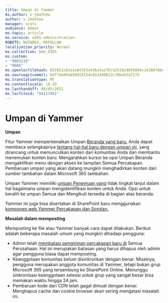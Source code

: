 ```yaml
---
title: Umpan di Yammer
ms.author: v-jmathew
author: v-jmathew
manager: scotv
audience: Admin
ms.topic: article
ms.service: o365-administration
ROBOTS: NOINDEX, NOFOLLOW
localization_priority: Normal
ms.collection: Adm_O365
ms.custom:
- "9003219"
- "9666"
ms.openlocfilehash: 855921cb5a1e84355a436a5a1f67a2518240fb804c14286f86e7f2fca306bb30
ms.sourcegitcommit: b5f7da89a650d2915dc652449623c78be6247175
ms.translationtype: MT
ms.contentlocale: id-ID
ms.lasthandoff: 08/05/2021
ms.locfileid: "54117451"
---
```

# <a name="feeds-in-yammer"></a>Umpan di Yammer

**Umpan**

Fitur Yammer memperkenalkan Umpan [Beranda yang baru.](https://support.microsoft.com/office/what-s-in-the-yammer-home-feed-8fff52dd-5b38-468c-b963-fa4c6a4f9254) Anda dapat membaca selengkapnya [tentang hal-hal baru dengan umpan ini,](https://techcommunity.microsoft.com/t5/yammer-blog/yammer-discovery-what-is-in-my-feed/ba-p/1596230) yang dirancang untuk memunculkan konten dari komunitas Anda dan membantu menemukan konten baru. Mengarahkan kursor ke opsi Umpan Beranda mengaktifkan menu dengan akses ke tampilan Semua Percakapan. Pembaruan umpan yang akan datang mungkin menghadirkan konten dari sumber tambahan dalam Microsoft 365 tambahan.

Umpan Yammer memiliki [umpan Penemuan yang](https://support.microsoft.com/office/what-s-in-the-yammer-discovery-feed-28ba9a79-2bde-4e7c-8420-db2296c3ca49) tidak tingkat lanjut dalam hal bagaimana umpan mengidentifikasi konten untuk Anda. Opsi untuk beralih ke umpan Semua dan Mengikuti tersedia di bagian atas beranda.

Yammer ini juga bisa disertakan di SharePoint baru menggunakan [komponen web Yammer Percakapan dan Sorotan.](https://support.microsoft.com/office/use-a-yammer-web-part-in-sharepoint-online-a53cfa0c-3d09-42c8-a286-1038a81c59da)

**Masalah dalam memposting**

Memposting ke file atau Yammer banyak cara dapat dilakukan. Berikut adalah beberapa masalah umum yang mungkin dihadapi pengguna:

- Admin telah [membatasi pengiriman percakapan baru di](https://support.microsoft.com/office/restrict-all-company-posts-in-yammer-3219d2ae-db15-4c9f-9dd2-28559ae39a97) Semua Perusahaan. Hal ini merupakan batasan yang harus dihapus oleh admin agar pengguna biasa dapat memposting.
- Keanggotaan komunitas belum disinkronkan dengan benar. Misalnya, pengguna merupakan anggota komunitas di Yammer, tetapi bukan grup Microsoft 365 yang tersambung ke SharePoint Online. Menunggu sinkronisasi keanggotaan selesai untuk grup yang sangat besar bisa memakan waktu hingga 24 jam.
- Pembaruan kode dari CDN telah gagal dimuat dengan benar. Menghapus cache dan cookie browser akan sering mengatasi masalah ini.
